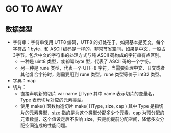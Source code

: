 # GO TO AWAY

## 数据类型

- 字符串：字符串使用 UTF8 编码，UTF8 的好处在于，如果基本是英文，每个字符占 1 byte，和 ASCII 编码是一样的，非常节省空间，如果是中文，一般占3字节。包含中文的字符串的处理方式与纯 ASCII 码构成的字符串有点区别。
  - 一种是 uint8 类型，或者叫 byte 型，代表了 ASCII 码的一个字符。
  - 另一种是 rune 类型，代表一个 UTF-8 字符，当需要处理中文、日文或者其他复合字符时，则需要用到 rune 类型。rune 类型等价于 int32 类型。
- 字典：map
- 切片：
  - 直接声明新的切片 var name []Type 其中 name 表示切片的变量名，Type 表示切片对应的元素类型。
  - 使用 make() 函数构造切片  make( []Type, size, cap ) 其中 Type 是指切片的元素类型，size 指的是为这个类型分配多少个元素，cap 为预分配的元素数量，这个值设定后不影响 size，只是能提前分配空间，降低多次分配空间造成的性能问题。
